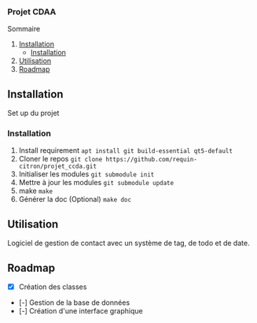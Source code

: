 ### Projet CDAA

<!-- TABLE OF CONTENTS -->
  <summary>Sommaire</summary>
  <ol>
    <li>
      <a href="#getting-started">Installation</a>
      <ul>
        <li><a href="#installation">Installation</a></li>
      </ul>
    </li>
    <li><a href="#utilisation">Utilisation</a></li>
    <li><a href="#roadmap">Roadmap</a></li>
  </ol>

<!-- GETTING STARTED -->
## Installation

Set up du projet

### Installation

1. Install requirement
  `apt install git build-essential qt5-default`
2. Cloner le repos
  `git clone https://github.com/requin-citron/projet_ccda.git`
3. Initialiser les modules
  `git submodule init`
4. Mettre à jour les modules
  `git submodule update`
5. make
  `make`
6. Générer la doc (Optional)
  `make doc`
<!-- ```make``` -->

<!-- USAGE EXAMPLES -->
## Utilisation

Logiciel de gestion de contact avec un système de tag, de todo et de date.

<!-- ROADMAP -->
## Roadmap

- [x] Création des classes
- [-] Gestion de la base de données
- [-] Création d'une interface graphique
